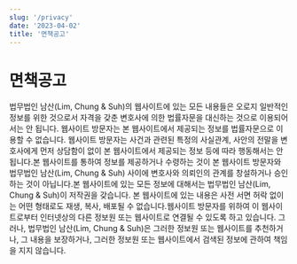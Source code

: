 ```yaml
---
slug: '/privacy'
date: '2023-04-02'
title: '면책공고'
---
```


# 면책공고

<p class="privacy">법무법인 남산(Lim, Chung & Suh)의 웹사이트에 있는 모든 내용들은 오로지 일반적인 정보를 위한 것으로서 자격을 갖춘 변호사에 의한 법률자문을 대신하는 것으로 이용되어서는 안 됩니다. 웹사이트 방문자는 본 웹사이트에서 제공되는 정보를 법률자문으로 이용할 수 없습니다. 웹사이트 방문자는 사건과 관련된 특정의 사실관계, 사안의 전말을 변호사에게 먼저 상담함이 없이 본 웹사이트에서 제공되는 정보 등에 따라 행동해서는 안 됩니다.본 웹사이트를 통하여 정보를 제공하거나 수령하는 것이 본 웹사이트 방문자와 법무법인 남산(Lim, Chung & Suh) 사이에 변호사와 의뢰인의 관계를 창설하거나 승인하는 것이 아닙니다.본 웹사이트에 있는 모든 정보에 대해서는 법무법인 남산(Lim, Chung & Suh)이 저작권을 갖습니다. 본 웹사이트에 있는 내용은 사전 서면 허락 없이는 어떤 형태로도 재생, 복사, 배포될 수 없습니다.웹사이트 방문자를 위하여 이 웹사이트로부터 인터넷상의 다른 정보원 또는 웹사이트로 연결될 수 있도록 하고 있습니다. 그러나, 법무법인 남산(Lim, Chung & Suh)은 그러한 정보원 또는 웹사이트를 추천하거나, 그 내용을 보장하거나, 그러한 정보원 또는 웹사이트에서 검색된 정보에 관하여 책임을 지지 않습니다.</p>
